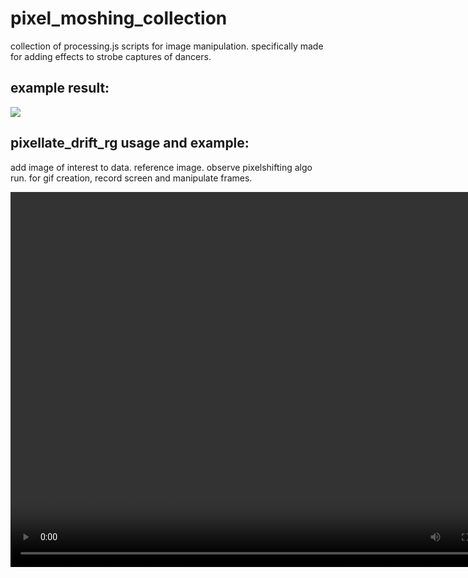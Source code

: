 # pixel_moshing_collection
collection of processing.js scripts for image manipulation. specifically made for adding effects to strobe captures of dancers. 

## example result:
![](kerioutput.gif)

## pixellate_drift_rg usage and example:

add image of interest to data. reference image. observe pixelshifting algo run. for gif creation, record screen and manipulate frames.

<video controls="controls" width="800" height="600" 
       name="Video Name" src="_f_keri2_pixellate.mp4"></video>
